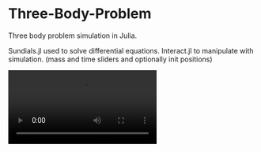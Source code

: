 # Three-Body-Problem
Three body problem simulation in Julia.

Sundials.jl used to solve differential equations.
Interact.jl to manipulate with simulation. (mass and time sliders and optionally init positions)

![](interact.mp4)

